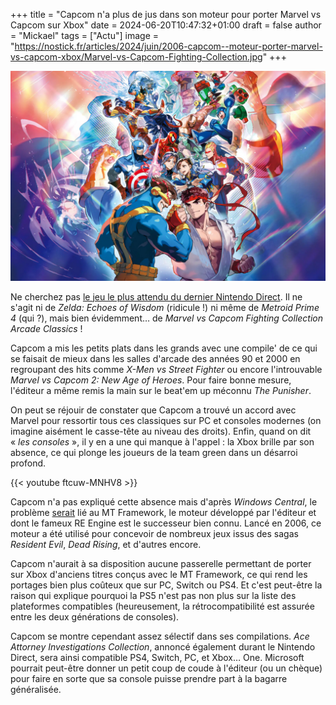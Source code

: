 +++
title = "Capcom n'a plus de jus dans son moteur pour porter Marvel vs Capcom sur Xbox"
date = 2024-06-20T10:47:32+01:00
draft = false
author = "Mickael"
tags = ["Actu"]
image = "https://nostick.fr/articles/2024/juin/2006-capcom--moteur-porter-marvel-vs-capcom-xbox/Marvel-vs-Capcom-Fighting-Collection.jpg"
+++

![Marvel vs Capcom Fighting Collection Arcade Classics](Marvel-vs-Capcom-Fighting-Collection.jpg "Tout le monde est bien content de se retrouver… sauf sur Xbox.")

Ne cherchez pas [le jeu le plus attendu du dernier Nintendo Direct](https://nostick.fr/articles/2024/juin/1806-metroid-prime-4-zelda-mario-luigi-switch/). Il ne s'agit ni de *Zelda: Echoes of Wisdom* (ridicule !) ni même de *Metroid Prime 4* (qui ?), mais bien évidemment… de *Marvel vs Capcom Fighting Collection Arcade Classics* ! 

Capcom a mis les petits plats dans les grands avec une compile' de ce qui se faisait de mieux dans les salles d'arcade des années 90 et 2000 en regroupant des hits comme *X-Men vs Street Fighter* ou encore l'introuvable *Marvel vs Capcom 2: New Age of Heroes*. Pour faire bonne mesure, l'éditeur a même remis la main sur le beat'em up méconnu *The Punisher*.

On peut se réjouir de constater que Capcom a trouvé un accord avec Marvel pour ressortir tous ces classiques sur PC et 
consoles modernes (on imagine aisément le casse-tête au niveau des droits). Enfin, quand on dit « *les consoles* », il y en a une qui manque à l'appel : la Xbox brille par son absence, ce qui plonge les joueurs de la team green dans un désarroi profond.

{{< youtube ftcuw-MNHV8 >}} 

Capcom n'a pas expliqué cette absence mais d'après *Windows Central*, le problème [serait](https://www.windowscentral.com/gaming/capcom-skips-xbox-with-another-game-as-square-enix-steps-up-with-several-new-titles) lié au MT Framework, le moteur développé par l'éditeur et dont le fameux RE Engine est le successeur bien connu. Lancé en 2006, ce moteur a été utilisé pour concevoir de nombreux jeux issus des sagas *Resident Evil*, *Dead Rising*, et d'autres encore.

Capcom n'aurait à sa disposition aucune passerelle permettant de porter sur Xbox d'anciens titres conçus avec le MT Framework, ce qui rend les portages bien plus coûteux que sur PC, Switch ou PS4. Et c'est peut-être la raison qui explique pourquoi la PS5 n'est pas non plus sur la liste des plateformes compatibles (heureusement, la rétrocompatibilité est assurée entre les deux générations de consoles).

Capcom se montre cependant assez sélectif dans ses compilations. *Ace Attorney Investigations Collection*, annoncé également durant le Nintendo Direct, sera ainsi compatible PS4, Switch, PC, et Xbox… One. Microsoft pourrait peut-être donner un petit coup de coude à l'éditeur (ou un chèque) pour faire en sorte que sa console puisse prendre part à la bagarre généralisée.